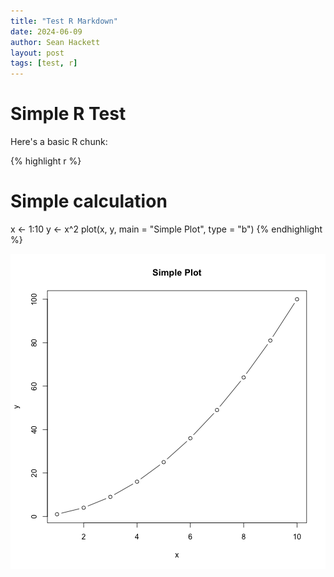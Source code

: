```yaml
---
title: "Test R Markdown"
date: 2024-06-09
author: Sean Hackett
layout: post
tags: [test, r]
---
```


# Simple R Test

Here's a basic R chunk:


{% highlight r %}
# Simple calculation
x <- 1:10
y <- x^2
plot(x, y, main = "Simple Plot", type = "b")
{% endhighlight %}

![plot of chunk unnamed-chunk-1](/figure/source/test-rmd/unnamed-chunk-1-1.png)
